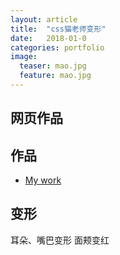 ```yaml
---
layout: article
title:  "css猫老师变形"
date:   2018-01-0 
categories: portfolio
image:
  teaser: mao.jpg
  feature: mao.jpg
---
```


## 网页作品

## 作品

- <a href="https://jsyucker.github.io/portfolio/cssanimation/index.html" target="_blank">My work</a>

## 变形
耳朵、嘴巴变形
面颊变红





